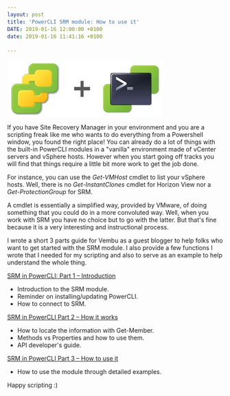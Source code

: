 ```yaml
---
layout: post
title: 'PowerCLI SRM module: How to use it'
DATE: 2019-01-16 12:00:00 +0100
date: 2019-01-16 11:41:16 +0100

---
```

![](/img/srm-pcli.JPG)

If you have Site Recovery Manager in your environment and you are a scripting freak like me who wants to do everything from a Powershell window, you found the right place! You can already do a lot of things with the built-in PowerCLI modules in a "vanilla" environment made of vCenter servers and vSphere hosts. However when you start going off tracks you will find that things require a little bit more work to get the job done.

For instance, you can use the _Get-VMHost_ cmdlet to list your vSphere hosts. Well, there is no _Get-InstantClones_ cmdlet for Horizon View nor a _Get-ProtectionGroup_ for SRM.

A cmdlet is essentially a simplified way, provided by VMware, of doing something that you could do in a more convoluted way. Well, when you work with SRM you have no choice but to go with the latter. But that's fine because it is a very interesting and instructional process.

I wrote a short 3 parts guide for Vembu as a guest blogger to help folks who want to get started with the SRM module. I also provide a few functions I wrote that I needed for my scripting and also to serve as an example to help understand the whole thing.

[SRM in PowerCLI: Part 1 – Introduction](https://www.vembu.com/blog/srm-powercli-introduction/ "SRM in PowerCLI part 1")

* Introduction to the SRM module.
* Reminder on installing/updating PowerCLI.
* How to connect to SRM.

[SRM in PowerCLI Part 2 – How it works](https://www.vembu.com/blog/srm-powercli-how-it-works/ "SRM in Powercli part 2")

* How to locate the information with Get-Member.
* Methods vs Properties and how to use them.
* API developer's guide.

[SRM in PowerCLI Part 3 – How to use it](https://www.vembu.com/blog/srm-powercli-how-to-use-part-3/ "SRM in PowerCLI part 3")

* How to use the module through detailed examples.

Happy scripting :)
